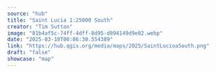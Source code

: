 ```yaml
---
source: "hub"
title: "Saint Lucia 1:25000 South"
creator: "Tim Sutton"
image: "81b4af5c-74ff-4dff-8d95-d894149d9e82.webp"
date: "2025-03-10T00:06:30.554389"
link: "https://hub.qgis.org/media/maps/2025/SaintLucioaSouth.png"
draft: "false"
showcase: "map"
---
```

